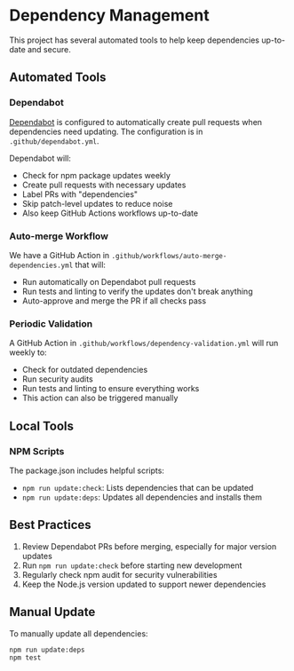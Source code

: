 # Dependency Management

This project has several automated tools to help keep dependencies up-to-date and secure.

## Automated Tools

### Dependabot

[Dependabot](https://github.com/dependabot) is configured to automatically create pull requests when dependencies need updating. The configuration is in `.github/dependabot.yml`.

Dependabot will:
- Check for npm package updates weekly
- Create pull requests with necessary updates
- Label PRs with "dependencies"
- Skip patch-level updates to reduce noise
- Also keep GitHub Actions workflows up-to-date

### Auto-merge Workflow

We have a GitHub Action in `.github/workflows/auto-merge-dependencies.yml` that will:
- Run automatically on Dependabot pull requests
- Run tests and linting to verify the updates don't break anything
- Auto-approve and merge the PR if all checks pass

### Periodic Validation

A GitHub Action in `.github/workflows/dependency-validation.yml` will run weekly to:
- Check for outdated dependencies
- Run security audits
- Run tests and linting to ensure everything works
- This action can also be triggered manually

## Local Tools

### NPM Scripts

The package.json includes helpful scripts:
- `npm run update:check`: Lists dependencies that can be updated
- `npm run update:deps`: Updates all dependencies and installs them

## Best Practices

1. Review Dependabot PRs before merging, especially for major version updates
2. Run `npm run update:check` before starting new development
3. Regularly check npm audit for security vulnerabilities
4. Keep the Node.js version updated to support newer dependencies

## Manual Update

To manually update all dependencies:

```bash
npm run update:deps
npm test
``` 